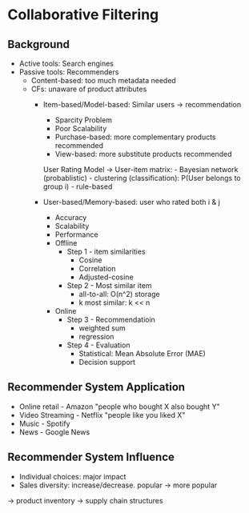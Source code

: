 # Collaborative Filtering
## Background
* Active tools: Search engines
* Passive tools: Recommenders
	* Content-based: too much metadata needed
	* CFs: unaware of product attributes
		* Item-based/Model-based: Similar users -> recommendation
			- Sparcity Problem 
			- Poor Scalability
			- Purchase-based: more complementary products recommended
			- View-based: more substitute products recommended
			
			User Rating Model -> User-item matrix: 
				- Bayesian network (probablistic) 
				- clustering (classification): P(User belongs to group i)
				- rule-based
		* User-based/Memory-based: user who rated both i & j
			- Accuracy
			- Scalability
			- Performance
			* Offline 
				* Step 1 - item similarities
					* Cosine
					* Correlation
					* Adjusted-cosine
				* Step 2 - Most similar item
					* all-to-all: O(n^2) storage
					* k most similar: k << n
			* Online
				* Step 3 - Recommendatioin
					* weighted sum
					* regression
				* Step 4 - Evaluation
					* Statistical: Mean Absolute Error (MAE)
					* Decision support

## Recommender System Application
* Online retail - Amazon "people who bought X also bought Y"
* Video Streaming - Netflix "people like you liked X"
* Music - Spotify
* News - Google News

## Recommender System Influence
* Individual choices: major impact
* Sales diversity: increase/decrease. popular -> more popular

-> product inventory 
-> supply chain structures


